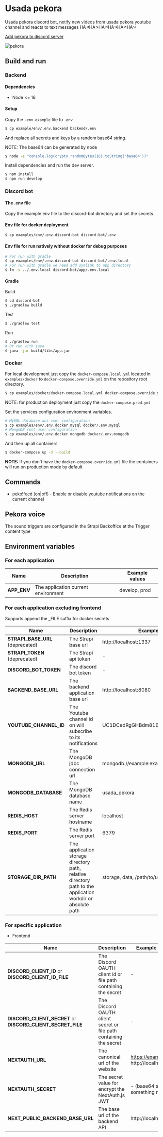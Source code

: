 # Usada pekora
Usada pekora discord bot, notify new videos from usada pekora youtube channel and reacts to text messages HA↗HA↘HA↗HA↘HA↗HA↘

[Add pekora to discord server](https://discord.com/api/oauth2/authorize?client_id=755159995720532028&permissions=3668032&scope=bot)

![pekora](https://64.media.tumblr.com/5c773af807b50ce0f223032570aae9fe/8c875e418b8e2de3-1e/s512x512u_c1/1eb8ddee17e52516a4e1f697715ef03ddb86424a.png)

## Build and run

### Backend

#### Dependencies

* Node <= 16

#### Setup

Copy the ```.env.example``` file to ```.env```

```sh
$ cp example/env/.env.backend backend/.env
```

And replace all secrets and keys by a random base64 string.

NOTE: The base64 can be generated by node

```sh
$ node -e "console.log(crypto.randomBytes(16).toString('base64'))"
```

Install dependencies and run the dev server.

```sh
$ npm install
$ npm run develop
```

### Discord bot

#### The .env file
Copy the example env file to the discord-bot directory and set the secrets

#### Env file for docker deployment
```sh
$ cp examples/env/.env.discord-bot discord-bot/.env
```

#### Env file for run natively without docker for debug purposes 
```sh
# For run with gradle
$ cp examples/env/.env.discord-bot discord-bot/.env.local
# For run with gradle we need add symlink to app directory
$ ln -s ../.env.local discord-bot/app/.env.local
```

#### Gradle

Build

```sh
$ cd discord-bot
$ ./gradlew build
```

Test

```sh
$ ./gradlew test
```

Run

```sh
$ ./gradlew run
# Or run with java
$ java -jar build/libs/app.jar
```

### Docker

For local development just copy the ```docker-compose.local.yml``` located in ```examples/docker``` to ```docker-compose.override.yml``` on the repository root directory.
```sh
$ cp examples/docker/docker-compose.local.yml docker-compose.override.yml
```
NOTE: for production deployment just copy the ```docker-compose.prod.yml```

Set the services configuration environment variables.
```sh
# MySQL database ans user configuration
$ cp examples/env/.env.docker.mysql docker/.env.mysql
# MongoDB root user configuration
$ cp examples/env/.env.docker.mongodb docker/.env.mongodb
```

And then up all containers
```sh
$ docker-compose up -d --build
```

**NOTE:** If you don't have the ```docker-compose.override.yml``` file the containers will run on production mode by default

## Commands
* peko!feed (on|off) - Enable or disable youtube notifications on the current channel

## Pekora voice
The sound triggers are configured in the Strapi Backoffice at the Trigger content type

## Environment variables

### For each application

| Name        | Description                         | Example values |
|-------------|-------------------------------------|----------------|
| **APP_ENV** | The application current environment | develop, prod  |

### For each application excluding frontend

Supports append the _FILE suffix for docker secrets

| Name                             | Description                                                                                                 | Example values                               |
|----------------------------------|-------------------------------------------------------------------------------------------------------------|----------------------------------------------|
| **STRAPI_BASE_URL** (deprecated) | The Strapi base url                                                                                         | http://localhost:1337                        |
| **STRAPI_TOKEN** (deprecated)    | The Strapi api token                                                                                        | -                                            |
| **DISCORD_BOT_TOKEN**            | The discord bot token                                                                                       | -                                            |
| **BACKEND_BASE_URL**             | The backend application base url                                                                            | http://localhost:8080                        |
| **YOUTUBE_CHANNEL_ID**           | The Youtube channel id on will subscribe to its notifications                                               | UC1DCedRgGHBdm81E1llLhOQ                     |
| **MONGODB_URL**                  | The MongoDB jdbc connection url                                                                             | mongodb://example:example@localhost:27017    |
| **MONGODB_DATABASE**             | The MongoDB database name                                                                                   | usada_pekora                                 |
| **REDIS_HOST**                   | The Redis server hostname                                                                                   | localhost                                    |
| **REDIS_PORT**                   | The Redis server port                                                                                       | 6379                                         |
| **STORAGE_DIR_PATH**             | The application storage directory path, relative directory path to the application workdir or absolute path | storage, data, /path/to/usada_pekora/storage |

### For specific application

* Frontend

| Name                                                        | Description                                                        | Example values                        |
|-------------------------------------------------------------|--------------------------------------------------------------------|---------------------------------------|
| **DISCORD_CLIENT_ID** or **DISCORD_CLIENT_ID_FILE**         | The Discord OAUTH client id or file path containing the secret     | -                                     |
| **DISCORD_CLIENT_SECRET** or **DISCORD_CLIENT_SECRET_FILE** | The Discord OAUTH client secret or file path containing the secret | -                                     |
| **NEXTAUTH_URL**                                            | The canonical url of the website                                   | https://example.com, http://localhost |
| **NEXTAUTH_SECRET**                                         | The secret value for encrypt the NextAuth.js JWT                   | - (base64 string or something random) |
| **NEXT_PUBLIC_BACKEND_BASE_URL**                            | The base url of the backend API                                    | http://localhost:8080                 |
